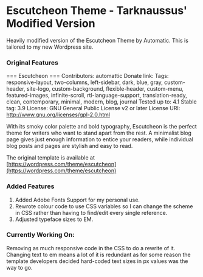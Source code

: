 # Escutcheon Theme - Tarknaussus' Modified Version
Heavily modified version of the Escutcheon Theme by Automatic.  This is tailored to my new Wordpress site.

### Original Features

=== Escutcheon ===
Contributors: automattic
Donate link:
Tags: responsive-layout, two-columns, left-sidebar, dark, blue, gray, custom-header, site-logo, custom-background, flexible-header, custom-menu, featured-images, infinite-scroll, rtl-language-support, translation-ready, clean, contemporary, minimal, modern, blog, journal
Tested up to: 4.1
Stable tag: 3.9
License: GNU General Public License v2 or later
License URI: http://www.gnu.org/licenses/gpl-2.0.html

With its smoky color palette and bold typography, Escutcheon is the perfect theme for writers who want to stand apart from the rest. A minimalist blog page gives just enough information to entice your readers, while individual blog posts and pages are stylish and easy to read.

The original template is available at [https://wordpress.com/theme/escutcheon](https://wordpress.com/theme/escutcheon)

### Added Features
1. Added Adobe Fonts Support for my personal use.
2. Rewrote colour code to use CSS variables so I can change the scheme in CSS rather than having to find/edit every single reference.
3. Adjusted typeface sizes to EM.

### Currently Working On:
Removing as much responsive code in the CSS to do a rewrite of it.  Changing text to em means a lot of it is redundant as for some reason the template developers decided hard-coded text sizes in px values was the way to go.
